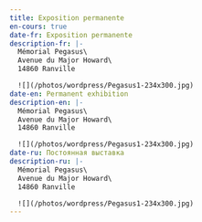 ```yaml
---
title: Exposition permanente
en-cours: true
date-fr: Exposition permanente
description-fr: |-
  Mémorial Pegasus\
  Avenue du Major Howard\
  14860 Ranville

  ![](/photos/wordpress/Pegasus1-234x300.jpg)
date-en: Permanent exhibition
description-en: |-
  Mémorial Pegasus\
  Avenue du Major Howard\
  14860 Ranville

  ![](/photos/wordpress/Pegasus1-234x300.jpg)
date-ru: Постоянная выставка
description-ru: |-
  Mémorial Pegasus\
  Avenue du Major Howard\
  14860 Ranville

  ![](/photos/wordpress/Pegasus1-234x300.jpg)
---
```

